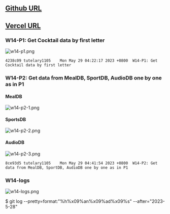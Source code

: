 ## [Github URL](https://github.com/tutelary1105/1112-1N-js-demo-211411011)

## [Vercel URL](https://1112-1-n-js-demo-211411011.vercel.app/)

### W14-P1: Get Cocktail data by first letter

![w14-p1.png](https://izfkkkxjvqncdvyzzpkv.supabase.co/storage/v1/object/public/demo-11/md_1N_img/w14-p1.png)

```
4238c09 tutelary1105    Mon May 29 04:22:17 2023 +0800  W14-P1: Get Cocktail data by first letter
```

### W14-P2: Get data from MealDB, SportDB, AudioDB one by one as in P1
 
#### MealDB

![w14-p2-1.png](https://izfkkkxjvqncdvyzzpkv.supabase.co/storage/v1/object/public/demo-11/md_1N_img/w14-p2-1.png)

#### SportsDB

![w14-p2-2.png](https://izfkkkxjvqncdvyzzpkv.supabase.co/storage/v1/object/public/demo-11/md_1N_img/w14-p2-2.png)

#### AudioDB
 
![w14-p2-3.png](https://izfkkkxjvqncdvyzzpkv.supabase.co/storage/v1/object/public/demo-11/md_1N_img/w14-p2-3.png)

```
8ce93d5 tutelary1105    Mon May 29 04:41:54 2023 +0800  W14-P2: Get data from MealDB, SportDB, AudioDB one by one as in P1
```

### W14-logs

![w14-logs.png](https://izfkkkxjvqncdvyzzpkv.supabase.co/storage/v1/object/public/demo-11/md_1N_img/w14-logs.png)

$ git log --pretty=format:"%h%x09%an%x09%ad%x09%s" --after="2023-5-28"
